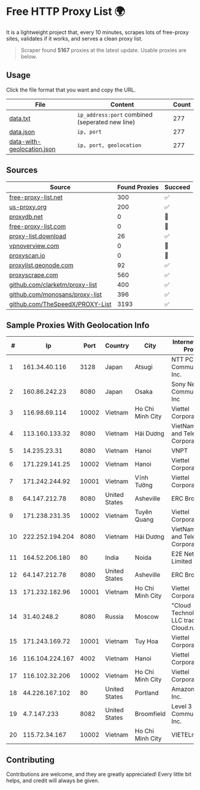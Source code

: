 
# Free HTTP Proxy List 🌍

It is a lightweight project that, every 10 minutes, scrapes lots of free-proxy sites, validates if it works, and serves a clean proxy list.


> Scraper found **5167** proxies at the latest update. Usable proxies are below.

## Usage

Click the file format that you want and copy the URL.


|File|Content|Count|
|----|-------|-----|
|[data.txt](https://raw.githubusercontent.com/themiralay/Proxy-List-World/master/data.txt)|`ip_address:port` combined (seperated new line)|277|
|[data.json](https://raw.githubusercontent.com/themiralay/Proxy-List-World/master/data.json)|`ip, port`|277|
|[data-with-geolocation.json](https://raw.githubusercontent.com/themiralay/Proxy-List-World/master/data-with-geolocation.json)|`ip, port, geolocation`|277|

## Sources

|Source|Found Proxies|Succeed|
|------|-------------|-------|
|[free-proxy-list.net](https://free-proxy-list.net)|300|✅|
|[us-proxy.org](https://www.us-proxy.org)|200|✅|
|[proxydb.net](http://proxydb.net)|0|🚫|
|[free-proxy-list.com](https://free-proxy-list.com/?page=&port=&type%5B%5D=http&type%5B%5D=https&up_time=0&search=Search)|0|🚫|
|[proxy-list.download](https://www.proxy-list.download/HTTP)|26|✅|
|[vpnoverview.com](https://vpnoverview.com/privacy/anonymous-browsing/free-proxy-servers)|0|🚫|
|[proxyscan.io](https://www.proxyscan.io)|0|🚫|
|[proxylist.geonode.com](https://proxylist.geonode.com/api/proxy-list?limit=300&page=1&sort_by=lastChecked&sort_type=desc&protocols=http,https)|92|✅|
|[proxyscrape.com](https://api.proxyscrape.com/v2/?request=displayproxies&protocol=http&timeout=10000&country=all&ssl=all&anonymity=all)|560|✅|
|[github.com/clarketm/proxy-list](https://raw.githubusercontent.com/clarketm/proxy-list/master/proxy-list-raw.txt)|400|✅|
|[github.com/monosans/proxy-list](https://raw.githubusercontent.com/monosans/proxy-list/main/proxies/http.txt)|396|✅|
|[github.com/TheSpeedX/PROXY-List](https://raw.githubusercontent.com/TheSpeedX/PROXY-List/master/http.txt)|3193|✅|


## Sample Proxies With Geolocation Info

|#|Ip|Port|Country|City|Internet Service Provider|
|-|--|----|-------|----|-------------------------|
|1|161.34.40.116|3128|Japan|Atsugi|NTT PC Communications, Inc.|
|2|160.86.242.23|8080|Japan|Osaka|Sony Network Communications Inc|
|3|116.98.69.114|10002|Vietnam|Ho Chi Minh City|Viettel Corporation|
|4|113.160.133.32|8080|Vietnam|Hải Dương|VietNam Post and Telecom Corporation|
|5|14.235.23.31|8080|Vietnam|Hanoi|VNPT|
|6|171.229.141.25|10002|Vietnam|Hanoi|Viettel Corporation|
|7|171.242.244.92|10001|Vietnam|Vĩnh Tường|Viettel Corporation|
|8|64.147.212.78|8080|United States|Asheville|ERC Broadband|
|9|171.238.231.35|10002|Vietnam|Tuyên Quang|Viettel Corporation|
|10|222.252.194.204|8080|Vietnam|Hải Dương|VietNam Post and Telecom Corporation|
|11|164.52.206.180|80|India|Noida|E2E Networks Limited|
|12|64.147.212.78|8080|United States|Asheville|ERC Broadband|
|13|171.232.182.96|10001|Vietnam|Ho Chi Minh City|Viettel Corporation|
|14|31.40.248.2|8080|Russia|Moscow|"Cloud Technologies" LLC trading as Cloud.ru|
|15|171.243.169.72|10001|Vietnam|Tuy Hoa|Viettel Corporation|
|16|116.104.224.167|4002|Vietnam|Hanoi|Viettel Corporation|
|17|116.102.32.206|10002|Vietnam|Ho Chi Minh City|Viettel Corporation|
|18|44.226.167.102|80|United States|Portland|Amazon.com, Inc.|
|19|4.7.147.233|8082|United States|Broomfield|Level 3 Communications, Inc.|
|20|115.72.34.167|10002|Vietnam|Ho Chi Minh City|VIETELmetro|



## Contributing

Contributions are welcome, and they are greatly appreciated! Every
little bit helps, and credit will always be given.

